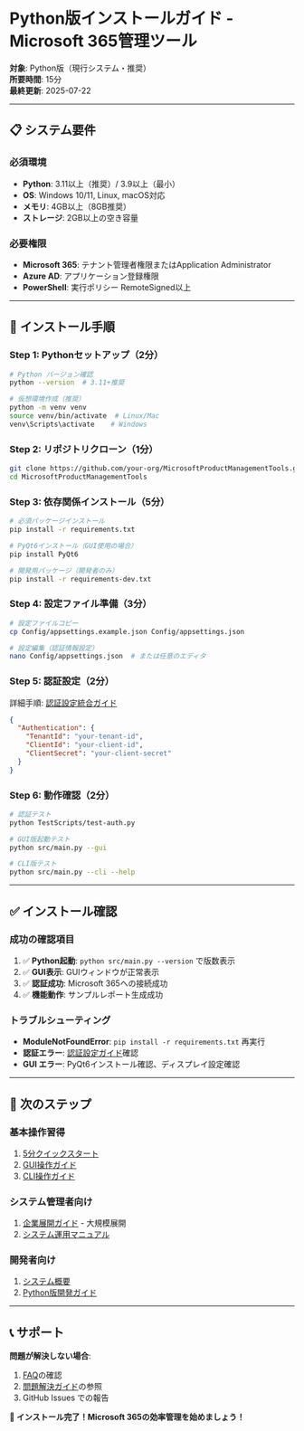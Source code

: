 # Python版インストールガイド - Microsoft 365管理ツール

**対象**: Python版（現行システム・推奨）  
**所要時間**: 15分  
**最終更新**: 2025-07-22

---

## 📋 システム要件

### 必須環境
- **Python**: 3.11以上（推奨）/ 3.9以上（最小）
- **OS**: Windows 10/11, Linux, macOS対応
- **メモリ**: 4GB以上（8GB推奨）
- **ストレージ**: 2GB以上の空き容量

### 必要権限
- **Microsoft 365**: テナント管理者権限またはApplication Administrator
- **Azure AD**: アプリケーション登録権限
- **PowerShell**: 実行ポリシー RemoteSigned以上

---

## 🚀 インストール手順

### Step 1: Pythonセットアップ（2分）
```bash
# Python バージョン確認
python --version  # 3.11+推奨

# 仮想環境作成（推奨）
python -m venv venv
source venv/bin/activate  # Linux/Mac
venv\Scripts\activate    # Windows
```

### Step 2: リポジトリクローン（1分）
```bash
git clone https://github.com/your-org/MicrosoftProductManagementTools.git
cd MicrosoftProductManagementTools
```

### Step 3: 依存関係インストール（5分）
```bash
# 必須パッケージインストール
pip install -r requirements.txt

# PyQt6インストール（GUI使用の場合）
pip install PyQt6

# 開発用パッケージ（開発者のみ）
pip install -r requirements-dev.txt
```

### Step 4: 設定ファイル準備（3分）
```bash
# 設定ファイルコピー
cp Config/appsettings.example.json Config/appsettings.json

# 設定編集（認証情報設定）
nano Config/appsettings.json  # または任意のエディタ
```

### Step 5: 認証設定（2分）
詳細手順: [認証設定統合ガイド](../02_管理者向け/セットアップ・設定/認証設定統合ガイド.md)

```json
{
  "Authentication": {
    "TenantId": "your-tenant-id",
    "ClientId": "your-client-id",
    "ClientSecret": "your-client-secret"
  }
}
```

### Step 6: 動作確認（2分）
```bash
# 認証テスト
python TestScripts/test-auth.py

# GUI版起動テスト
python src/main.py --gui

# CLI版テスト
python src/main.py --cli --help
```

---

## ✅ インストール確認

### 成功の確認項目
1. ✅ **Python起動**: `python src/main.py --version` で版数表示
2. ✅ **GUI表示**: GUIウィンドウが正常表示
3. ✅ **認証成功**: Microsoft 365への接続成功
4. ✅ **機能動作**: サンプルレポート生成成功

### トラブルシューティング
- **ModuleNotFoundError**: `pip install -r requirements.txt` 再実行
- **認証エラー**: [認証設定ガイド](../02_管理者向け/セットアップ・設定/認証設定統合ガイド.md)確認
- **GUI エラー**: PyQt6インストール確認、ディスプレイ設定確認

---

## 🎯 次のステップ

### 基本操作習得
1. [5分クイックスタート](../../00_NAVIGATION/QUICK_START_GUIDE.md) 
2. [GUI操作ガイド](../基本操作/GUI操作ガイド.md)
3. [CLI操作ガイド](../基本操作/CLI操作ガイド.md)

### システム管理者向け
1. [企業展開ガイド](企業展開ガイド.md) - 大規模展開
2. [システム運用マニュアル](../../02_管理者向け/運用・監視/システム運用マニュアル.md)

### 開発者向け
1. [システム概要](../../03_開発者向け/アーキテクチャ/システム概要.md)
2. [Python版開発ガイド](../../03_開発者向け/実装・開発/Python版開発ガイド.md)

---

## 📞 サポート

**問題が解決しない場合**:
1. [FAQ](../../00_NAVIGATION/FAQ_COMPREHENSIVE.md)の確認
2. [問題解決ガイド](../トラブルシューティング/ユーザー向け問題解決.md)の参照
3. GitHub Issues での報告

**🎉 インストール完了！Microsoft 365の効率管理を始めましょう！**
